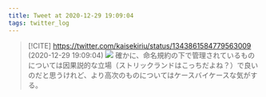 ```yaml
---
title: Tweet at 2020-12-29 19:09:04
tags: twitter_log
---
```


> [!CITE] https://twitter.com/kaisekiriu/status/1343861584779563009 (2020-12-29 19:09:04)
> ![](https://twitter.com/kaisekiriu/status/1343861584779563009)
> 確かに、命名規約の下で管理されているものについては因果説的な立場（ストリックランドはこっちだよね？）で良いのだと思うけれど、より高次のものについてはケースバイケースな気がする。
